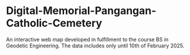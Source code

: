 # Digital-Memorial-Pangangan-Catholic-Cemetery
An interactive web map developed in fulfillment to the course BS in Geodetic Engineering. The data includes only until 10th of February 2025.
